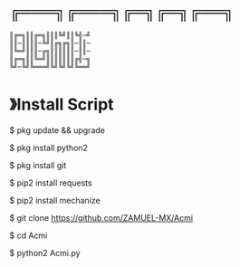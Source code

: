 #   ╔═══╗╔═══╗╔═╗╔═╗╔══╗
    ║╔═╗║║╔═╗║║║╚╝║║╚╣─╝
    ║║─║║║║─╚╝║╔╗╔╗║─║║─
    ║╚═╝║║║─╔╗║║║║║║─║║─
    ║╔═╗║║╚═╝║║║║║║║╔╣─╗
    ╚╝─╚╝╚═══╝╚╝╚╝╚╝╚══╝

#  》Install Script

$ pkg update && upgrade

$ pkg install python2

$ pkg install git

$ pip2 install requests

$ pip2 install mechanize

$ git clone https://github.com/ZAMUEL-MX/Acmi

$ cd Acmi

$ python2 Acmi.py
